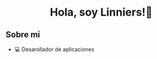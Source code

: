 <div align="center">
  <h1 align="center">Hola, soy Linniers!👋</h1>
</div>

## Sobre mi

- 💻 Desarollador de aplicaciones
